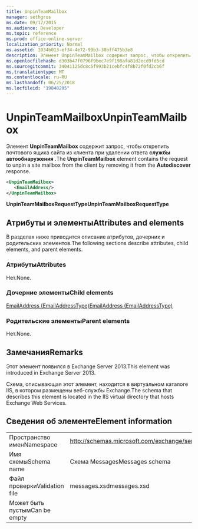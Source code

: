 ```yaml
---
title: UnpinTeamMailbox
manager: sethgros
ms.date: 09/17/2015
ms.audience: Developer
ms.topic: reference
ms.prod: office-online-server
localization_priority: Normal
ms.assetid: 1034b013-ef34-4e72-99b3-38bff475b3e8
description: Элемент UnpinTeamMailbox содержит запрос, чтобы открепить почтового ящика сайта из клиента при удалении ответа службы автообнаружения.
ms.openlocfilehash: d303b47f0796f9bec7e9f198afa81d2ecd9fd5cd
ms.sourcegitcommit: 34041125dc8c5f993b21cebfc4f8b72f0fd2cb6f
ms.translationtype: MT
ms.contentlocale: ru-RU
ms.lasthandoff: 06/25/2018
ms.locfileid: "19840295"
---
```

# <a name="unpinteammailbox"></a><span data-ttu-id="57787-103">UnpinTeamMailbox</span><span class="sxs-lookup"><span data-stu-id="57787-103">UnpinTeamMailbox</span></span>

<span data-ttu-id="57787-104">Элемент **UnpinTeamMailbox** содержит запрос, чтобы открепить почтового ящика сайта из клиента при удалении ответа **службы автообнаружения** .</span><span class="sxs-lookup"><span data-stu-id="57787-104">The **UnpinTeamMailbox** element contains the request to unpin a site mailbox from the client by removing it from the **Autodiscover** response.</span></span> 
  
```XML
<UnpinTeamMailbox>
   <EmailAddress/>
</UnpinTeamMailbox>
```

 <span data-ttu-id="57787-105">**UnpinTeamMailboxRequestType**</span><span class="sxs-lookup"><span data-stu-id="57787-105">**UnpinTeamMailboxRequestType**</span></span>
## <a name="attributes-and-elements"></a><span data-ttu-id="57787-106">Атрибуты и элементы</span><span class="sxs-lookup"><span data-stu-id="57787-106">Attributes and elements</span></span>

<span data-ttu-id="57787-107">В разделах ниже приводится описание атрибутов, дочерних и родительских элементов.</span><span class="sxs-lookup"><span data-stu-id="57787-107">The following sections describe attributes, child elements, and parent elements.</span></span>
  
### <a name="attributes"></a><span data-ttu-id="57787-108">Атрибуты</span><span class="sxs-lookup"><span data-stu-id="57787-108">Attributes</span></span>

<span data-ttu-id="57787-109">Нет.</span><span class="sxs-lookup"><span data-stu-id="57787-109">None.</span></span>
  
### <a name="child-elements"></a><span data-ttu-id="57787-110">Дочерние элементы</span><span class="sxs-lookup"><span data-stu-id="57787-110">Child elements</span></span>

[<span data-ttu-id="57787-111">EmailAddress (EmailAddressType)</span><span class="sxs-lookup"><span data-stu-id="57787-111">EmailAddress (EmailAddressType)</span></span>](emailaddress-emailaddresstype.md)
  
### <a name="parent-elements"></a><span data-ttu-id="57787-112">Родительские элементы</span><span class="sxs-lookup"><span data-stu-id="57787-112">Parent elements</span></span>

<span data-ttu-id="57787-113">Нет.</span><span class="sxs-lookup"><span data-stu-id="57787-113">None.</span></span>
  
## <a name="remarks"></a><span data-ttu-id="57787-114">Замечания</span><span class="sxs-lookup"><span data-stu-id="57787-114">Remarks</span></span>

<span data-ttu-id="57787-115">Этот элемент появился в Exchange Server 2013.</span><span class="sxs-lookup"><span data-stu-id="57787-115">This element was introduced in Exchange Server 2013.</span></span>
  
<span data-ttu-id="57787-116">Схема, описывающая этот элемент, находится в виртуальном каталоге IIS, в котором размещены веб-службы Exchange.</span><span class="sxs-lookup"><span data-stu-id="57787-116">The schema that describes this element is located in the IIS virtual directory that hosts Exchange Web Services.</span></span>
  
## <a name="element-information"></a><span data-ttu-id="57787-117">Сведения об элементе</span><span class="sxs-lookup"><span data-stu-id="57787-117">Element information</span></span>

|||
|:-----|:-----|
|<span data-ttu-id="57787-118">Пространство имен</span><span class="sxs-lookup"><span data-stu-id="57787-118">Namespace</span></span>  <br/> |http://schemas.microsoft.com/exchange/services/2006/messages  <br/> |
|<span data-ttu-id="57787-119">Имя схемы</span><span class="sxs-lookup"><span data-stu-id="57787-119">Schema name</span></span>  <br/> |<span data-ttu-id="57787-120">Схема Messages</span><span class="sxs-lookup"><span data-stu-id="57787-120">Messages schema</span></span>  <br/> |
|<span data-ttu-id="57787-121">Файл проверки</span><span class="sxs-lookup"><span data-stu-id="57787-121">Validation file</span></span>  <br/> |<span data-ttu-id="57787-122">messages.xsd</span><span class="sxs-lookup"><span data-stu-id="57787-122">messages.xsd</span></span>  <br/> |
|<span data-ttu-id="57787-123">Может быть пустым</span><span class="sxs-lookup"><span data-stu-id="57787-123">Can be empty</span></span>  <br/> ||
   

